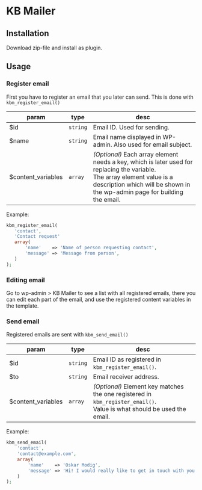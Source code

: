 # KB Mailer

## Installation
Download zip-file and install as plugin.
## Usage

### Register email
First you have to register an email that you later can send. This is done with `kbm_register_email()`

| param              | type     | desc                                                                                                                                                                                                        |
|--------------------|----------|-------------------------------------------------------------------------------------------------------------------------------------------------------------------------------------------------------------|
| $id                | `string` | Email ID. Used for sending.                                                                                                                                                                                 |
| $name              | `string` | Email name displayed in WP-admin. Also used for email subject.                                                                                                                                              |
| $content_variables | `array`  | _(Optional)_ Each array element needs a key, which is later used for replacing the variable.<br/>The array element value is a description which will be shown in the wp-admin page for building the email.  |

 Example:
 ```php
kbm_register_email(
    'contact',
    'Contact request'
    array(
        'name'    => 'Name of person requesting contact',
        'message' => 'Message from person', 
    )
);
 ```

### Editing email
Go to wp-admin > KB Mailer to see a list with all registered emails, there you can edit each part of the email, and use the registered content variables in the template.

### Send email
Registered emails are sent with `kbm_send_email()`

| param              | type     | desc                                                                                                                        |
|--------------------|----------|-----------------------------------------------------------------------------------------------------------------------------|
| $id                | `string` | Email ID as registered in `kbm_register_email()`.                                                                           |
| $to                | `string` | Email receiver address.                                                                                                     |
| $content_variables | `array`  | _(Optional)_ Element key matches the one registered in `kbm_register_email()`.<br/>Value is what should be used the email.  |
Example:
```php
kbm_send_email(
    'contact',
    'contact@example.com',
    array(
        'name'    => 'Oskar Modig',
        'message' => 'Hi! I would really like to get in touch with you.',
    )
);
```